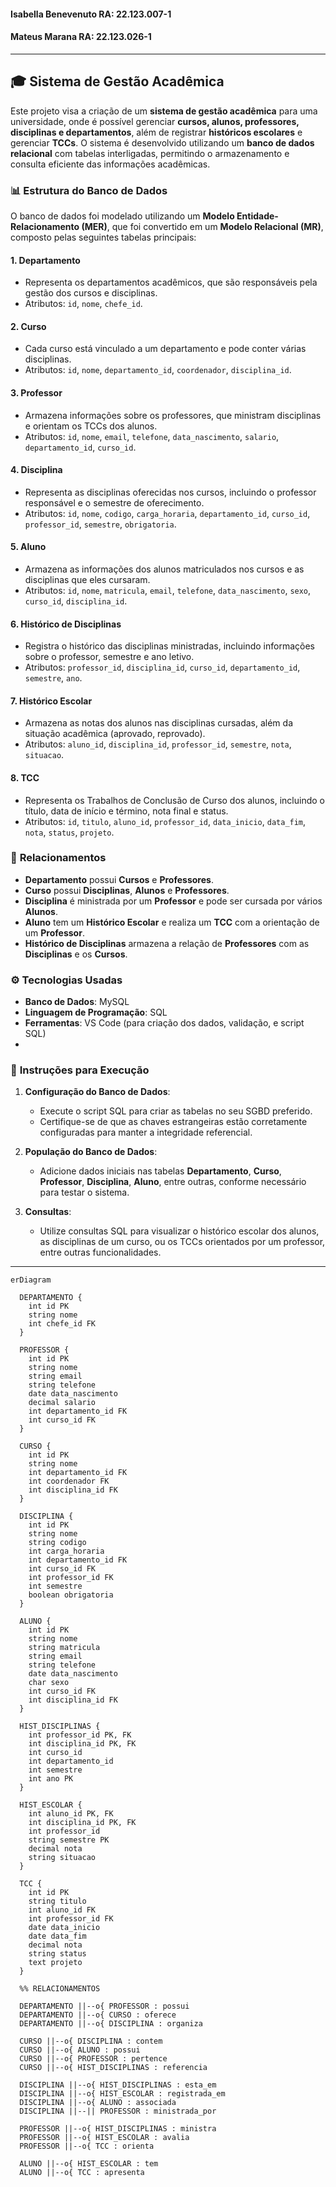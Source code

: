 #### Isabella Benevenuto RA: 22.123.007-1
#### Mateus Marana       RA: 22.123.026-1
---

## 🎓 **Sistema de Gestão Acadêmica**

Este projeto visa a criação de um **sistema de gestão acadêmica** para uma universidade, onde é possível gerenciar **cursos, alunos, professores, disciplinas e departamentos**, além de registrar **históricos escolares** e gerenciar **TCCs**. O sistema é desenvolvido utilizando um **banco de dados relacional** com tabelas interligadas, permitindo o armazenamento e consulta eficiente das informações acadêmicas.

### 📊 **Estrutura do Banco de Dados**

O banco de dados foi modelado utilizando um **Modelo Entidade-Relacionamento (MER)**, que foi convertido em um **Modelo Relacional (MR)**, composto pelas seguintes tabelas principais:

#### 1. **Departamento**
   - Representa os departamentos acadêmicos, que são responsáveis pela gestão dos cursos e disciplinas.
   - Atributos: `id`, `nome`, `chefe_id`.

#### 2. **Curso**
   - Cada curso está vinculado a um departamento e pode conter várias disciplinas.
   - Atributos: `id`, `nome`, `departamento_id`, `coordenador`, `disciplina_id`.

#### 3. **Professor**
   - Armazena informações sobre os professores, que ministram disciplinas e orientam os TCCs dos alunos.
   - Atributos: `id`, `nome`, `email`, `telefone`, `data_nascimento`, `salario`, `departamento_id`, `curso_id`.

#### 4. **Disciplina**
   - Representa as disciplinas oferecidas nos cursos, incluindo o professor responsável e o semestre de oferecimento.
   - Atributos: `id`, `nome`, `codigo`, `carga_horaria`, `departamento_id`, `curso_id`, `professor_id`, `semestre`, `obrigatoria`.

#### 5. **Aluno**
   - Armazena as informações dos alunos matriculados nos cursos e as disciplinas que eles cursaram.
   - Atributos: `id`, `nome`, `matricula`, `email`, `telefone`, `data_nascimento`, `sexo`, `curso_id`, `disciplina_id`.

#### 6. **Histórico de Disciplinas**
   - Registra o histórico das disciplinas ministradas, incluindo informações sobre o professor, semestre e ano letivo.
   - Atributos: `professor_id`, `disciplina_id`, `curso_id`, `departamento_id`, `semestre`, `ano`.

#### 7. **Histórico Escolar**
   - Armazena as notas dos alunos nas disciplinas cursadas, além da situação acadêmica (aprovado, reprovado).
   - Atributos: `aluno_id`, `disciplina_id`, `professor_id`, `semestre`, `nota`, `situacao`.

#### 8. **TCC**
   - Representa os Trabalhos de Conclusão de Curso dos alunos, incluindo o título, data de início e término, nota final e status.
   - Atributos: `id`, `titulo`, `aluno_id`, `professor_id`, `data_inicio`, `data_fim`, `nota`, `status`, `projeto`.

### 🔗 **Relacionamentos**

- **Departamento** possui **Cursos** e **Professores**.
- **Curso** possui **Disciplinas**, **Alunos** e **Professores**.
- **Disciplina** é ministrada por um **Professor** e pode ser cursada por vários **Alunos**.
- **Aluno** tem um **Histórico Escolar** e realiza um **TCC** com a orientação de um **Professor**.
- **Histórico de Disciplinas** armazena a relação de **Professores** com as **Disciplinas** e os **Cursos**.

### ⚙️ **Tecnologias Usadas**

- **Banco de Dados**: MySQL
- **Linguagem de Programação**: SQL
- **Ferramentas**: VS Code (para criação dos dados, validação, e script SQL)
- 
### 🚀 **Instruções para Execução**

1. **Configuração do Banco de Dados**:
   - Execute o script SQL para criar as tabelas no seu SGBD preferido.
   - Certifique-se de que as chaves estrangeiras estão corretamente configuradas para manter a integridade referencial.

2. **População do Banco de Dados**:
   - Adicione dados iniciais nas tabelas **Departamento**, **Curso**, **Professor**, **Disciplina**, **Aluno**, entre outras, conforme necessário para testar o sistema.

3. **Consultas**:
   - Utilize consultas SQL para visualizar o histórico escolar dos alunos, as disciplinas de um curso, ou os TCCs orientados por um professor, entre outras funcionalidades.

---

```mermaid
erDiagram

  DEPARTAMENTO {
    int id PK
    string nome
    int chefe_id FK
  }

  PROFESSOR {
    int id PK
    string nome
    string email
    string telefone
    date data_nascimento
    decimal salario
    int departamento_id FK
    int curso_id FK
  }

  CURSO {
    int id PK
    string nome
    int departamento_id FK
    int coordenador FK
    int disciplina_id FK
  }

  DISCIPLINA {
    int id PK
    string nome
    string codigo
    int carga_horaria
    int departamento_id FK
    int curso_id FK
    int professor_id FK
    int semestre
    boolean obrigatoria
  }

  ALUNO {
    int id PK
    string nome
    string matricula
    string email
    string telefone
    date data_nascimento
    char sexo
    int curso_id FK
    int disciplina_id FK
  }

  HIST_DISCIPLINAS {
    int professor_id PK, FK
    int disciplina_id PK, FK
    int curso_id
    int departamento_id
    int semestre
    int ano PK
  }

  HIST_ESCOLAR {
    int aluno_id PK, FK
    int disciplina_id PK, FK
    int professor_id
    string semestre PK
    decimal nota
    string situacao
  }

  TCC {
    int id PK
    string titulo
    int aluno_id FK
    int professor_id FK
    date data_inicio
    date data_fim
    decimal nota
    string status
    text projeto
  }

  %% RELACIONAMENTOS

  DEPARTAMENTO ||--o{ PROFESSOR : possui
  DEPARTAMENTO ||--o{ CURSO : oferece
  DEPARTAMENTO ||--o{ DISCIPLINA : organiza

  CURSO ||--o{ DISCIPLINA : contem
  CURSO ||--o{ ALUNO : possui
  CURSO ||--o{ PROFESSOR : pertence
  CURSO ||--o{ HIST_DISCIPLINAS : referencia

  DISCIPLINA ||--o{ HIST_DISCIPLINAS : esta_em
  DISCIPLINA ||--o{ HIST_ESCOLAR : registrada_em
  DISCIPLINA ||--o{ ALUNO : associada
  DISCIPLINA ||--|| PROFESSOR : ministrada_por

  PROFESSOR ||--o{ HIST_DISCIPLINAS : ministra
  PROFESSOR ||--o{ HIST_ESCOLAR : avalia
  PROFESSOR ||--o{ TCC : orienta

  ALUNO ||--o{ HIST_ESCOLAR : tem
  ALUNO ||--o{ TCC : apresenta
```
